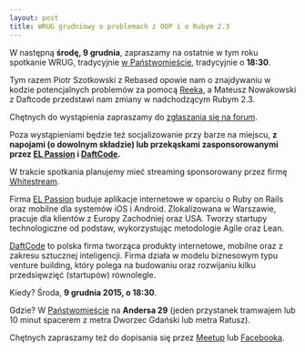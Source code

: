 ```yaml
---
layout: post
title: WRUG grudniowy o problemach z OOP i o Rubym 2.3
---
```


W następną **środę, 9 grudnia**, zapraszamy
na ostatnie w tym roku spotkanie WRUG, tradycyjnie
[w Państwomieście](http://panstwomiasto.pl), tradycyjnie o **18:30**.

Tym razem Piotr Szotkowski z Rebased opowie nam
o znajdywaniu w kodzie potencjalnych problemów za pomocą
[Reeka](https://github.com/troessner/reek), a Mateusz Nowakowski
z Daftcode przedstawi nam zmiany w nadchodzącym Rubym 2.3.

Chętnych do wystąpienia zapraszamy do [zgłaszania się na
forum](http://forum.rubyonrails.pl/t/wrug-grudniowy-9-12-2015-sroda/11046).

Poza wystąpieniami będzie też socjalizowanie przy barze na
miejscu, **z napojami (o dowolnym składzie) lub przekąskami
zasponsorowanymi przez [EL Passion](http://www.elpassion.com)
i [DaftCode](http://daftcode.pl).**

W trakcie spotkania planujemy mieć streaming sponsorowany
przez firmę [Whitestream](http://whitestream.pl/wrug/).

Firma [EL Passion](http://www.elpassion.com) buduje aplikacje
internetowe w oparciu o Ruby on Rails oraz mobilne dla systemów
iOS i Android. Zlokalizowana w Warszawie, pracuje dla klientów
z Europy Zachodniej oraz USA. Tworzy startupy technologiczne od
podstaw, wykorzystując metodologie Agile oraz Lean.

[DaftCode](http://daftcode.pl) to polska firma tworząca produkty
internetowe, mobilne oraz z zakresu sztucznej inteligencji.
Firma działa w modelu biznesowym typu venture building, który
polega na budowaniu oraz rozwijaniu kilku przedsięwzięć
(startupów) równolegle.

Kiedy? Środa, **9 grudnia 2015, o 18:30**.

Gdzie? W [Państwomieście](http://panstwomiasto.pl) na
**Andersa 29** (jeden przystanek tramwajem lub 10 minut
spacerem z metra Dworzec Gdański lub metra Ratusz).

Chętnych zapraszamy też do dopisania się przez
[Meetup](http://www.meetup.com/Warsaw-Ruby-Users-Group-WRUG/events/227147233/)
lub [Facebooka](https://www.facebook.com/events/762882667188549/).
